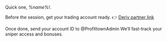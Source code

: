 Quick one, _%name%\!_.

Before the session, get your trading account ready.
👉 [Deriv partner link](%links%)

Once done, send your account ID to @ProfittownAdmin
We’ll fast-track your sniper access and bonuses.
